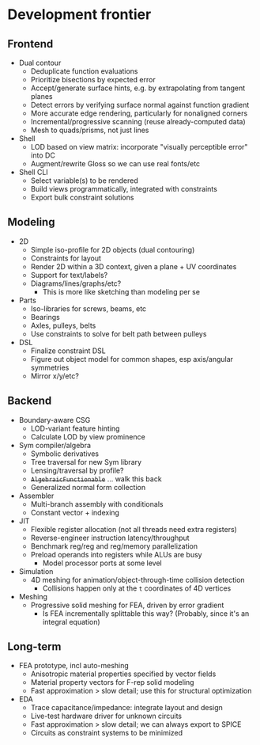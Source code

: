 # Development frontier
## Frontend
+ Dual contour
  + Deduplicate function evaluations
  + Prioritize bisections by expected error
  + Accept/generate surface hints, e.g. by extrapolating from tangent planes
  + Detect errors by verifying surface normal against function gradient
  + More accurate edge rendering, particularly for nonaligned corners
  + Incremental/progressive scanning (reuse already-computed data)
  + Mesh to quads/prisms, not just lines
+ Shell
  + LOD based on view matrix: incorporate "visually perceptible error" into DC
  + Augment/rewrite Gloss so we can use real fonts/etc
+ Shell CLI
  + Select variable(s) to be rendered
  + Build views programmatically, integrated with constraints
  + Export bulk constraint solutions


## Modeling
+ 2D
  + Simple iso-profile for 2D objects (dual contouring)
  + Constraints for layout
  + Render 2D within a 3D context, given a plane + UV coordinates
  + Support for text/labels?
  + Diagrams/lines/graphs/etc?
    + This is more like sketching than modeling per se
+ Parts
  + Iso-libraries for screws, beams, etc
  + Bearings
  + Axles, pulleys, belts
  + Use constraints to solve for belt path between pulleys
+ DSL
  + Finalize constraint DSL
  + Figure out object model for common shapes, esp axis/angular symmetries
  + Mirror x/y/etc?


## Backend
+ Boundary-aware CSG
  + LOD-variant feature hinting
  + Calculate LOD by view prominence
+ Sym compiler/algebra
  + Symbolic derivatives
  + Tree traversal for new Sym library
  + Lensing/traversal by profile?
  + ~~`AlgebraicFunctionable`~~ ... walk this back
  + Generalized normal form collection
+ Assembler
  + Multi-branch assembly with conditionals
  + Constant vector + indexing
+ JIT
  + Flexible register allocation (not all threads need extra registers)
  + Reverse-engineer instruction latency/throughput
  + Benchmark reg/reg and reg/memory parallelization
  + Preload operands into registers while ALUs are busy
    + Model processor ports at some level
+ Simulation
  + 4D meshing for animation/object-through-time collision detection
    + Collisions happen only at the `t` coordinates of 4D vertices
+ Meshing
  + Progressive solid meshing for FEA, driven by error gradient
    + Is FEA incrementally splittable this way? (Probably, since it's an
      integral equation)


## Long-term
+ FEA prototype, incl auto-meshing
  + Anisotropic material properties specified by vector fields
  + Material property vectors for F-rep solid modeling
  + Fast approximation > slow detail; use this for structural optimization
+ EDA
  + Trace capacitance/impedance: integrate layout and design
  + Live-test hardware driver for unknown circuits
  + Fast approximation > slow detail; we can always export to SPICE
  + Circuits as constraint systems to be minimized
